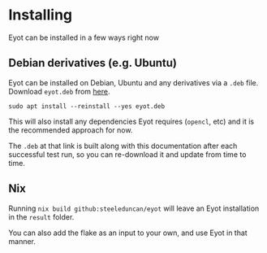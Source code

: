 # Installing

Eyot can be installed in a few ways right now

## Debian derivatives (e.g. Ubuntu)

Eyot can be installed on Debian, Ubuntu and any derivatives via a `.deb` file. Download `eyot.deb` from [here](eyot-latest.deb).

```
sudo apt install --reinstall --yes eyot.deb
```

This will also install any dependencies Eyot requires (`opencl`, etc) and it is the recommended approach for now.

The `.deb` at that link is built along with this documentation after each successful test run, so you can re-download it and update from time to time.

## Nix

Running `nix build github:steeleduncan/eyot` will leave an Eyot installation in the `result` folder.

You can also add the flake as an input to your own, and use Eyot in that manner.
